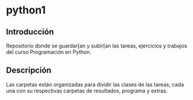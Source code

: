 # python1

## Introducción 
 Repositorio donde se guardar[an y subir[an las tareas, ejercicios y trabajos del curso Programación en Python.
## Descripción
 Las carpetas están organizadas para dividir las clases de las tareas; cada una con su respectivas carpetas de resultados, programa y extras.
